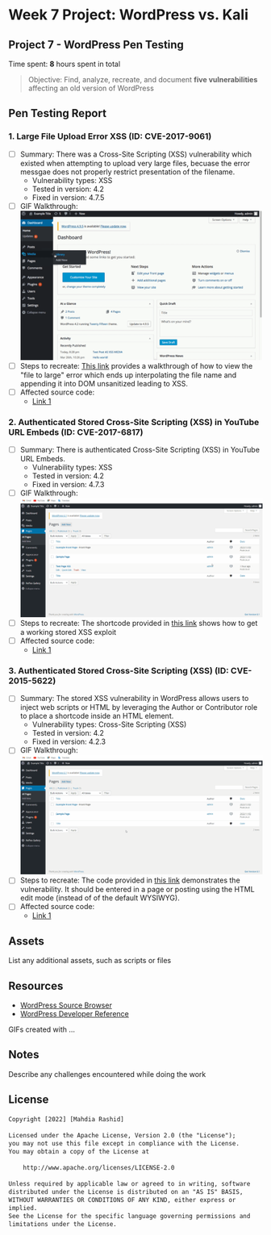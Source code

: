 # Week 7 Project: WordPress vs. Kali
## Project 7 - WordPress Pen Testing

Time spent: **8** hours spent in total

> Objective: Find, analyze, recreate, and document **five vulnerabilities** affecting an old version of WordPress

## Pen Testing Report

### 1. Large File Upload Error XSS (ID: CVE-2017-9061)
- [ ] Summary: There was a Cross-Site Scripting (XSS) vulnerability which existed when attempting to upload very large files, becuase the error messgae does not properly restrict presentation of the filename. 
  - Vulnerability types: XSS
  - Tested in version: 4.2
  - Fixed in version: 4.7.5
- [ ] GIF Walkthrough: <img src="XSS-1.gif">
- [ ] Steps to recreate: [This link](https://hackerone.com/reports/203515) provides a walkthrough of how to view the "file to large" error which ends up interpolating the file name and appending it into DOM unsanitized leading to XSS. 
- [ ] Affected source code:
  - [Link 1](https://github.com/WordPress/WordPress/commit/8c7ea71edbbffca5d9766b7bea7c7f3722ffafa6)
  
### 2. Authenticated Stored Cross-Site Scripting (XSS) in YouTube URL Embeds (ID: CVE-2017-6817)

- [ ] Summary: There is authenticated Cross-Site Scripting (XSS) in YouTube URL Embeds.
  - Vulnerability types: XSS
  - Tested in version: 4.2
  - Fixed in version: 4.7.3
- [ ] GIF Walkthrough: <img src="XSS-2.gif">
- [ ] Steps to recreate: The shortcode provided in [this link](https://blog.sucuri.net/2017/03/stored-xss-in-wordpress-core.html) shows how to get a working stored XSS exploit
- [ ] Affected source code:
  - [Link 1](https://github.com/WordPress/WordPress/commit/419c8d97ce8df7d5004ee0b566bc5e095f0a6ca8)

### 3. Authenticated Stored Cross-Site Scripting (XSS) (ID: CVE-2015-5622)

- [ ] Summary: The stored XSS vulnerability in WordPress allows users to inject web scripts or HTML by leveraging the Author or Contributor role to place a shortcode inside an HTML element.
  - Vulnerability types: Cross-Site Scripting (XSS)
  - Tested in version: 4.2
  - Fixed in version: 4.2.3 
- [ ] GIF Walkthrough: <img src="XSS-3.gif">
- [ ] Steps to recreate: The code provided in [this link](https://klikki.fi/wordpress-core-stored-xss/) demonstrates the vulnerability. It should be entered in a page or posting using the HTML edit mode (instead of of the default WYSIWYG).
- [ ] Affected source code:
  - [Link 1](https://core.trac.wordpress.org/changeset/33359)



## Assets

List any additional assets, such as scripts or files

## Resources

- [WordPress Source Browser](https://core.trac.wordpress.org/browser/)
- [WordPress Developer Reference](https://developer.wordpress.org/reference/)

GIFs created with  ...
<!-- Recommended GIF Tools:
[Kap](https://getkap.co/) for macOS
[ScreenToGif](https://www.screentogif.com/) for Windows
[peek](https://github.com/phw/peek) for Linux. -->

## Notes

Describe any challenges encountered while doing the work

## License

    Copyright [2022] [Mahdia Rashid]

    Licensed under the Apache License, Version 2.0 (the "License");
    you may not use this file except in compliance with the License.
    You may obtain a copy of the License at

        http://www.apache.org/licenses/LICENSE-2.0

    Unless required by applicable law or agreed to in writing, software
    distributed under the License is distributed on an "AS IS" BASIS,
    WITHOUT WARRANTIES OR CONDITIONS OF ANY KIND, either express or implied.
    See the License for the specific language governing permissions and
    limitations under the License.
